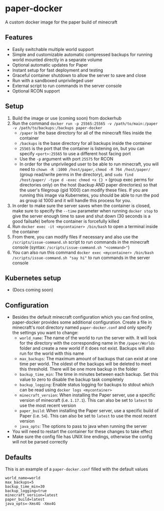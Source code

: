 # paper-docker

A custom docker image for the paper build of minecraft

## Features
- Easily switchable multiple world support
- Simple and customizable automatic compressed backups for running world mounted directly in a separate volume
- Optional automatic updates for Paper
- Instant setup for fast deployment and testing
- Graceful container shutdown to allow the server to save and close
- Run with a sandboxed unprivileged user
- External script to run commands in the server console
- Optional RCON support

## Setup
1. Build the image or use (coming soon) from dockerhub
2. Run the command `docker run -p 25565:25565 -v /path/to/main:/paper -v /path/to/backups:/backups paper-docker`
    - `/paper` is the base directory for all of the minecraft files inside the container
    - `/backups` is the base directory for all backups inside the container
    - `25565` is the port that the container is listening on, but you can specify `<port>:25565` to use a different host facing port
    - Use the `-p` argument with port `25575` for RCON
    - In order for the unprivileged user to be able to run minecraft, you will need to `chown -R :1000 /host/paper`, `chmod -R 764 /host/paper/` (group read/write perms in the directory), and `sudo find /host/paper/ -type d -exec chmod +x {} +` (group exec perms for directories only) on the host (backup AND paper directories) so that the user's filegroup (gid 1000) can modify these files. If you are running this image via Kubernetes, you should be able to run the pod as group id 1000 and it will handle this process for you.
4. In order to make sure the server saves when the container is closed, make sure to specify the `--time` parameter when running `docker stop` to give the server enough time to save and shut down (30 seconds is a good failsafe) before the container is forcefully killed
5. Run `docker exec -it <mycontainer> /bin/bash` to open a terminal inside the container
6. From there, you can modify files if necessary and also use the `/scripts/issue-command.sh` script to run commands in the minecraft console (syntax: `/scripts/issue-command.sh "<command>"`)
7. You can also run this command `docker exec <mycontainer> /bin/bash /scripts/issue-command.sh "say hi"` to run commands in the server console
 
## Kubernetes setup
- (Docs coming soon)

## Configuration
- Besides the default minecraft configuration which you can find online, paper-docker provides some additional configuration. Create a file in minecraft's root directory named `paper-docker.conf` and only specify the settings you want to change:
    - `world_name`: The name of the world to run the server with. It will look for the directory with the corresponding name in the `/paper/Worlds` folder and create a new world if it does not exist. Backups will also run for the world with this name
    - `max_backups`: The maximum amount of backups that can exist at one time per world. The oldest of the backups will be deleted to meet this threshold. There will be one more backup in the folder 
    - `backup_time_min`: The time in minutes between each backup. Set this value to zero to disable the backup task completely
    - `backup_logging`: Enable status logging for backups to stdout which can be read using `docker logs <mycontainer>`
    - `minecraft_version`: When installing the Paper server, use a specific version of minecraft (i.e. `1.17.1`). This can also be set to `latest` to use the most recent version
    - `paper_build`: When installing the Paper server, use a specific build of Paper (i.e. `54`). This can also be set to `latest` to use the most recent version
    - `java_opts`: The options to pass to java when running the server
- You will need to restart the container for these changes to take effect
- Make sure the config file has UNIX line endings, otherwise the config will not be parsed correctly

## Defaults
This is an example of a `paper-docker.conf` filled with the default values
```
world_name=world
max_backups=5
backup_time_min=30
backup_logging=true
minecraft_version=latest
paper_build=latest
java_opts=-Xms4G -Xmx4G
```
